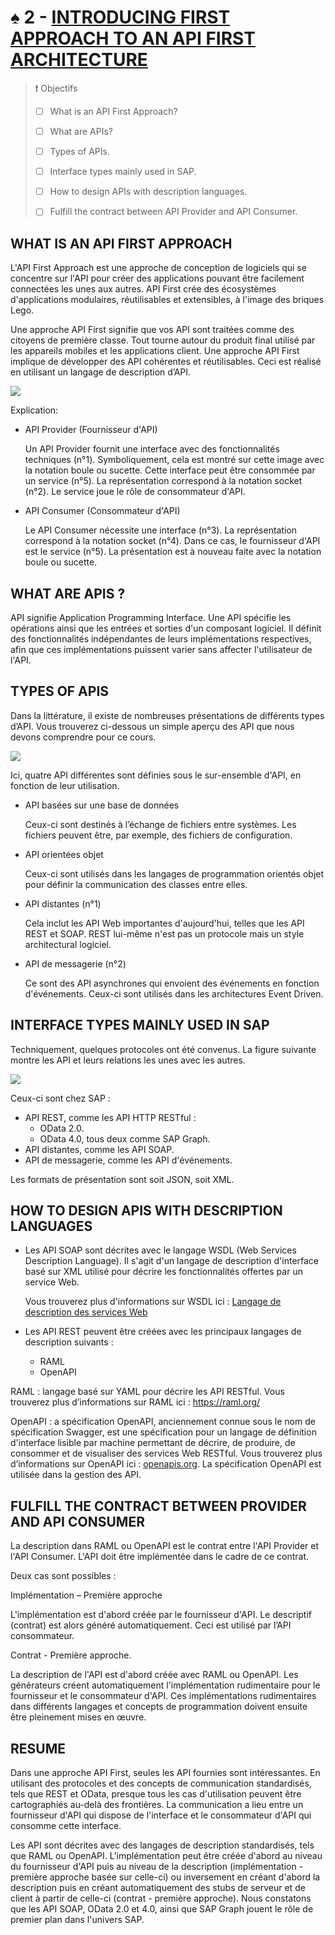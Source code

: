 # ♠ 2 - [INTRODUCING FIRST APPROACH TO AN API FIRST ARCHITECTURE](https://learning.sap.com/learning-journeys/developing-with-sap-integration-suite/undergoing-a-first-approach-with-an-api_ccfd23d7-c298-4606-9af8-3c4f2ac91824)

> :exclamation: Objectifs
>
> - [ ] What is an API First Approach?
>
> - [ ] What are APIs?
>
> - [ ] Types of APIs.
>
> - [ ] Interface types mainly used in SAP.
>
> - [ ] How to design APIs with description languages.
>
> - [ ] Fulfill the contract between API Provider and API Consumer.

## WHAT IS AN API FIRST APPROACH

L'API First Approach est une approche de conception de logiciels qui se concentre sur l'API pour créer des applications pouvant être facilement connectées les unes aux autres. API First crée des écosystèmes d'applications modulaires, réutilisables et extensibles, à l'image des briques Lego.

Une approche API First signifie que vos API sont traitées comme des citoyens de première classe. Tout tourne autour du produit final utilisé par les appareils mobiles et les applications client. Une approche API First implique de développer des API cohérentes et réutilisables. Ceci est réalisé en utilisant un langage de description d’API.

![](./RESSOURCES/CLD900_20_U1L2_001.png)

Explication:

- API Provider (Fournisseur d'API)

  Un API Provider fournit une interface avec des fonctionnalités techniques (n°1). Symboliquement, cela est montré sur cette image avec la notation boule ou sucette. Cette interface peut être consommée par un service (n°5). La représentation correspond à la notation socket (n°2). Le service joue le rôle de consommateur d'API.

- API Consumer (Consommateur d'API)

  Le API Consumer nécessite une interface (n°3). La représentation correspond à la notation socket (n°4). Dans ce cas, le fournisseur d'API est le service (n°5). La présentation est à nouveau faite avec la notation boule ou sucette.

## WHAT ARE APIS ?

API signifie Application Programming Interface. Une API spécifie les opérations ainsi que les entrées et sorties d'un composant logiciel. Il définit des fonctionnalités indépendantes de leurs implémentations respectives, afin que ces implémentations puissent varier sans affecter l'utilisateur de l'API.

## TYPES OF APIS

Dans la littérature, il existe de nombreuses présentations de différents types d’API. Vous trouverez ci-dessous un simple aperçu des API que nous devons comprendre pour ce cours.

![](./RESSOURCES/CLD900_20_U1L2_002.png)

Ici, quatre API différentes sont définies sous le sur-ensemble d'API, en fonction de leur utilisation.

- API basées sur une base de données

  Ceux-ci sont destinés à l’échange de fichiers entre systèmes. Les fichiers peuvent être, par exemple, des fichiers de configuration.

- API orientées objet

  Ceux-ci sont utilisés dans les langages de programmation orientés objet pour définir la communication des classes entre elles.

- API distantes (n°1)

  Cela inclut les API Web importantes d'aujourd'hui, telles que les API REST et SOAP. REST lui-même n'est pas un protocole mais un style architectural logiciel.

- API de messagerie (n°2)

  Ce sont des API asynchrones qui envoient des événements en fonction d'événements. Ceux-ci sont utilisés dans les architectures Event Driven.

## INTERFACE TYPES MAINLY USED IN SAP

Techniquement, quelques protocoles ont été convenus. La figure suivante montre les API et leurs relations les unes avec les autres.

![](./RESSOURCES/CLD900_20_U1L2_003.png)

Ceux-ci sont chez SAP :

- API REST, comme les API HTTP RESTful :
  - OData 2.0.
  - OData 4.0, tous deux comme SAP Graph.
- API distantes, comme les API SOAP.
- API de messagerie, comme les API d'événements.

Les formats de présentation sont soit JSON, soit XML.

## HOW TO DESIGN APIS WITH DESCRIPTION LANGUAGES

- Les API SOAP sont décrites avec le langage WSDL (Web Services Description Language). Il s'agit d'un langage de description d'interface basé sur XML utilisé pour décrire les fonctionnalités offertes par un service Web.

  Vous trouverez plus d'informations sur WSDL ici : [Langage de description des services Web](https://en.wikipedia.org/wiki/Web_Services_Description_Language)

- Les API REST peuvent être créées avec les principaux langages de description suivants :

  - RAML
  - OpenAPI

RAML : langage basé sur YAML pour décrire les API RESTful. Vous trouverez plus d’informations sur RAML ici : https://raml.org/

OpenAPI : a spécification OpenAPI, anciennement connue sous le nom de spécification Swagger, est une spécification pour un langage de définition d'interface lisible par machine permettant de décrire, de produire, de consommer et de visualiser des services Web RESTful. Vous trouverez plus d’informations sur OpenAPI ici : [openapis.org](https://www.openapis.org/). La spécification OpenAPI est utilisée dans la gestion des API.

## FULFILL THE CONTRACT BETWEEN PROVIDER AND API CONSUMER

La description dans RAML ou OpenAPI est le contrat entre l'API Provider et l'API Consumer. L'API doit être implémentée dans le cadre de ce contrat.

Deux cas sont possibles :

Implémentation – Première approche

L'implémentation est d'abord créée par le fournisseur d'API. Le descriptif (contrat) est alors généré automatiquement. Ceci est utilisé par l’API consommateur.

Contrat - Première approche.

La description de l'API est d'abord créée avec RAML ou OpenAPI. Les générateurs créent automatiquement l'implémentation rudimentaire pour le fournisseur et le consommateur d'API. Ces implémentations rudimentaires dans différents langages et concepts de programmation doivent ensuite être pleinement mises en œuvre.

## RESUME

Dans une approche API First, seules les API fournies sont intéressantes. En utilisant des protocoles et des concepts de communication standardisés, tels que REST et OData, presque tous les cas d'utilisation peuvent être cartographiés au-delà des frontières. La communication a lieu entre un fournisseur d'API qui dispose de l'interface et le consommateur d'API qui consomme cette interface.

Les API sont décrites avec des langages de description standardisés, tels que RAML ou OpenAPI. L'implémentation peut être créée d'abord au niveau du fournisseur d'API puis au niveau de la description (implémentation - première approche basée sur celle-ci) ou inversement en créant d'abord la description puis en créant automatiquement des stubs de serveur et de client à partir de celle-ci (contrat - première approche). Nous constatons que les API SOAP, OData 2.0 et 4.0, ainsi que SAP Graph jouent le rôle de premier plan dans l'univers SAP.
